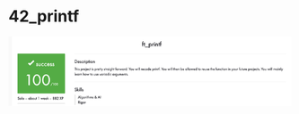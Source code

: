 # 42_printf
![42_printf](https://github.com/Bortize/42_printf/blob/master/images/printf.jpg?raw=true)
